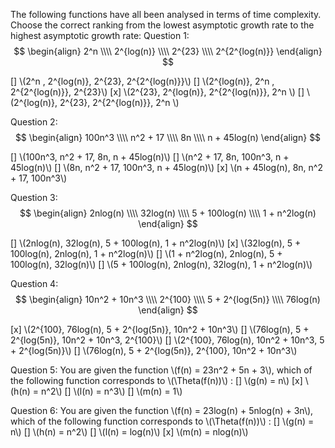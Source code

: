The following functions have all been analysed in terms of time complexity. Choose the correct ranking from the lowest 
asymptotic growth rate to the highest asymptotic growth rate:
Question 1:
$$
\begin{align}
2^n \\\\
2^{log(n)} \\\\
2^{23} \\\\
2^{2^{log(n)}}
\end{align}
$$

[]  \\(2^n , 2^{log(n)}, 2^{23}, 2^{2^{log(n)}}\\)
[]  \\(2^{log(n)}, 2^n , 2^{2^{log(n)}}, 2^{23}\\)
[x] \\(2^{23}, 2^{log(n)}, 2^{2^{log(n)}}, 2^n  \\)
[]  \\(2^{log(n)}, 2^{23}, 2^{2^{log(n)}}, 2^n \\)

Question 2:
$$
\begin{align}
100n^3 \\\\
n^2 + 17 \\\\
8n \\\\
n + 45log(n)
\end{align}
$$

[] \\(100n^3, n^2 + 17, 8n, n + 45log(n)\\)
[] \\(n^2 + 17, 8n, 100n^3, n + 45log(n)\\)
[] \\(8n, n^2 + 17, 100n^3, n + 45log(n)\\)
[x] \\(n + 45log(n), 8n, n^2 + 17, 100n^3\\)

Question 3:
$$
\begin{align}
2nlog(n) \\\\
32log(n) \\\\
5 + 100log(n) \\\\
1 + n^2log(n)
\end{align}
$$

[] \\(2nlog(n), 32log(n), 5 + 100log(n), 1 + n^2log(n)\\)
[x] \\(32log(n), 5 + 100log(n), 2nlog(n), 1 + n^2log(n)\\)
[] \\(1 + n^2log(n), 2nlog(n), 5 + 100log(n), 32log(n)\\)
[] \\(5 + 100log(n), 2nlog(n), 32log(n), 1 + n^2log(n)\\)

Question 4:
$$
\begin{align}
10n^2 + 10n^3 \\\\
2^{100} \\\\
5 + 2^{log(5n)} \\\\
76log(n)
\end{align}
$$

[x] \\(2^{100}, 76log(n), 5 + 2^{log(5n)}, 10n^2 + 10n^3\\)
[] \\(76log(n),  5 + 2^{log(5n)}, 10n^2 + 10n^3, 2^{100}\\)
[] \\(2^{100}, 76log(n), 10n^2 + 10n^3, 5 + 2^{log(5n)}\\)
[] \\(76log(n), 5 + 2^{log(5n)}, 2^{100}, 10n^2 + 10n^3\\)

Question 5:
You are given the function \\(f(n) = 23n^2 + 5n + 3\\), which of the following function corresponds to \\(\Theta(f(n))\\) :
[] \\(g(n) = n\\)
[x] \\(h(n) = n^2\\)
[] \\(l(n) = n^3\\)
[] \\(m(n) = 1\\)

Question 6:
You are given the function \\(f(n) = 23log(n) + 5nlog(n) + 3n\\), which of the following function corresponds to \\(\Theta(f(n))\\) :
[] \\(g(n) = n\\)
[] \\(h(n) = n^2\\)
[] \\(l(n) = log(n)\\)
[x] \\(m(n) = nlog(n)\\)

